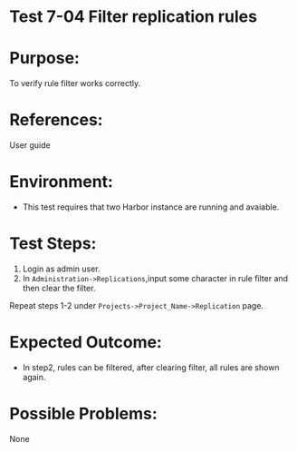 Test 7-04 Filter replication rules  
=======

# Purpose:

To verify rule filter works correctly.  

# References:
User guide

# Environment:
* This test requires that two Harbor instance are running and avaiable.  

# Test Steps:

1. Login as admin user.
2. In `Administration->Replications`,input some character in rule filter and then clear the filter.

Repeat steps 1-2 under `Projects->Project_Name->Replication` page.

# Expected Outcome:

* In step2, rules can be filtered, after clearing filter, all rules are shown again.

# Possible Problems:
None
